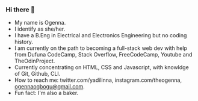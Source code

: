 ### Hi there 👋

<!--
**Oge-nna/oge-nna** is a ✨ _special_ ✨ repository because its `README.md` (this file) appears on your GitHub profile.

Here are some ideas to get you started:

- 🔭 I’m currently working on ...
- 🌱 I’m currently learning ...
- 👯 I’m looking to collaborate on ...
- 🤔 I’m looking for help with ...
- 💬 Ask me about ...
- 📫 How to reach me: ...
- 😄 Pronouns: ...
- ⚡ Fun fact: ...
-->
- My name is Ogenna.
- I identify as she/her.
- I have a B.Eng in Electrical and Electronics Engineering but no coding history.
- I am currently on the path to becoming a full-stack web dev with help from Dufuna CodeCamp, Stack Overflow, FreeCodeCamp, Youtube and TheOdinProject.
- Currently concentrating on HTML, CSS and Javascript, with knowldge of Git, Github, CLI.
- How to reach me: twitter.com/yadilinna, instagram.com/theogenna, ogennaogbogu@gmail.com.
- Fun fact: I'm also a baker.
